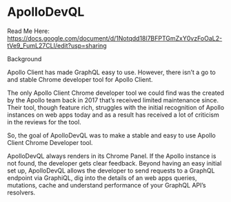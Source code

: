 # ApolloDevQL
Read Me Here: https://docs.google.com/document/d/1Notqdd18l7BFPTGmZxY0vzFoOaL2-tVe9_FumL27CLI/edit?usp=sharing

Background

Apollo Client has made GraphQL easy to use. However, there isn’t a go to and stable Chrome developer tool for Apollo Client. 

The only Apollo Client Chrome developer tool we could find was the created by the Apollo team back in 2017 that’s received limited maintenance since. Their tool, though feature rich, struggles with the initial recognition of Apollo instances on web apps today and as a result has received a lot of criticism in the reviews for the tool.

So, the goal of ApolloDevQL was to make a stable and easy to use Apollo Client Chrome Developer tool. 

ApolloDevQL always renders in its Chrome Panel. If the Apollo instance is not found, the developer gets clear feedback. Beyond having an easy initial set up, ApolloDevQL allows the developer to send requests to a GraphQL endpoint via GraphiQL, dig into the details of an web apps queries, mutations, cache and understand performance of your GraphQL API’s resolvers. 

